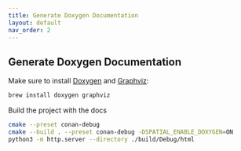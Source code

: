 ```yaml
---
title: Generate Doxygen Documentation
layout: default
nav_order: 2
---
```


## Generate Doxygen Documentation

Make sure to install [Doxygen](https://www.doxygen.nl/) and [Graphviz](https://graphviz.org/):

```sh
brew install doxygen graphviz
```

Build the project with the docs

```sh
cmake --preset conan-debug
cmake --build . --preset conan-debug -DSPATIAL_ENABLE_DOXYGEN=ON
python3 -m http.server --directory ./build/Debug/html
```
